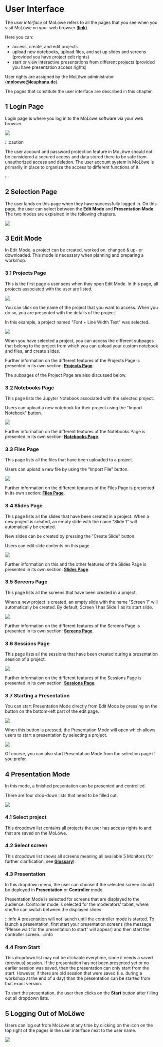 # User Interface

The *user interface* of MoLöwe refers to all the pages that you see when you visit MoLöwe on your web browser ([**link**](https://moloewe.leuphana.de/login)).

Here you can:
- access, create, and edit projects
- upload new notebooks, upload files, and set up slides and screens (provided you have project edit rights)
- start or view interactive presentations from different projects (provided you have presentation access rights)

User rights are assigned by the MoLöwe administrator (**moloewe@leuphana.de**).

The pages that constitute the user interface are described in this chapter.

## **1 Login Page**

Login page is where you log in to the MoLöwe software via your web browser.

![](/img/doc/01_login_page.png)

:::caution

The user account and password protection feature in MoLöwe should not be considered a secured access and data stored there to be safe from unauthorized access and deletion. 
The user account system in MoLöwe is primarily in place to organize the access to different functions of it.

:::

## **2 Selection Page**

The user lands on this page when they have successfully logged in. On this page, the user can select between the **Edit Mode** and **Presentation Mode**.
The two modes are explained in the following chapters.

![](/img/doc/SelectionPage.png)

## **3 Edit Mode**

In Edit Mode, a project can be created, worked on, changed & up- or downloaded. This mode is necessary when planning and preparing a workshop.

### 3.1 Projects Page

This is the first page a user sees when they open Edit Mode. In this page, all projects associated with the user are listed.

![](/img/doc/02_projects_page.jpg)

You can click on the name of the project that you want to access. When you do so, you are presented with the details of the project. 

In this example, a project named "Font + Line Width Test" was selected.

![](/img/doc/04_project_details.jpg)

When you have selected a project, you can access the different subpages that belong to the project from which you can upload your custom notebook and files, 
and create slides.

Further information on the different features of the Projects Page is presented in its own section: [**Projects Page**](02_projects.md).

The subpages of the Project Page are also discussed below.

### 3.2 Notebooks Page

This page lists the Jupyter Notebook associated with the selected project.

Users can upload a new notebook for their project using the "Import Notebook" button.

![](/img/doc/05_notebooks_page.jpg)

Further information on the different features of the Notebooks Page is presented in its own section: [**Notebooks Page**](03_notebooks.md).

### 3.3 Files Page

This page lists all the files that have been uploaded to a project.

Users can upload a new file by using the "Import File" button.

![](/img/doc/06_files_page.jpg)

Further information on the different features of the Files Page is presented in its own section: [**Files Page**](04_files.md).

### 3.4 Slides Page

This page lists all the slides that have been created in a project. When a new project is created, an empty slide with the name "Slide 1" will automatically be created.

New slides can be created by pressing the "Create Slide" button.

Users can edit slide contents on this page.

![](/img/doc/07_slides_page.jpg)

Further information on this and the other features of the Slides Page is presented in its own section: [**Slides Page**](05_slides.md).

### 3.5 Screens Page

This page lists all the screens that have been created in a project. 

When a new project is created, an empty slide with the name "Screen 1" will automatically be created. By default, Screen 1 has Slide 1 as its start slide.

![](/img/doc/08_screens_page.jpg)

Further information on the different features of the Screens Page is presented in its own section: [**Screens Page**](06_screens.md).

### 3.6 Sessions Page

This page lists all the sessions that have been created during a presentation session of a project.

![](/img/doc/09_sessions_page.jpg)

Further information on the different features of the Sessions Page is presented in its own section: [**Sessions Page**](07_sessions.md).

### 3.7 Starting a Presentation

You can start Presentation Mode directly from Edit Mode by pressing on the button on the bottom-left part of the edit page.

![](/img/doc/10_start_presentation.jpg)

When this button is pressed, the Presentation Mode will open which allows users to start a presentation by selecting a project.

![](/img/doc/11_presentation_selection_page.jpg)

Of course, you can also start Presentation Mode from the selection page if you prefer.

## **4 Presentation Mode**

In this mode, a finished presentation can be presented and controlled.

There are four drop-down lists that need to be filled out.

![](/img/doc/PresentationPage.png)

### 4.1 Select project

This dropdown list contains all projects the user has access rights to and that are saved on the MoLöwe.

### 4.2 Select screen

This dropdown list shows all screens meaning all available 5 Monitors (for further clarification, see [**Glossary**](06_glossary.md#screen)).

### 4.3 Presentation

In this dropdown menu, the user can choose if the selected screen should be deployed in **Presentation** or **Controller** mode.

Presentation Mode is selected for screens that are displayed to the audience.
Controller mode is selected for the moderators' tablet, where she/he can switch between the displayed slides.

:::info A presentation will not launch until the controller mode is started.
To launch a presentation, first start your presentation screens (the message "Please wait for the presentation to start" will appear)
and then start the controller screen.
:::info

### 4.4 From Start
This dropdown list may not be clickable everytime, since it needs a saved (previous) session.
If the presentation has not been presented yet or no earlier session was saved, then the presentation can only start from the start.
However, if there are old session that were saved (i.e. during a workshop at the end of a day) than the presentation can be started from that exact version.

To start the presentation, the user then clicks on the **Start** button after filling out all dropdown lists.

## **5 Logging Out of MoLöwe**

Users can log out from MoLöwe at any time by clicking on the icon on the top right of the pages in the user interface next to the user name.

![](/img/doc/9999_log_out.jpg)
